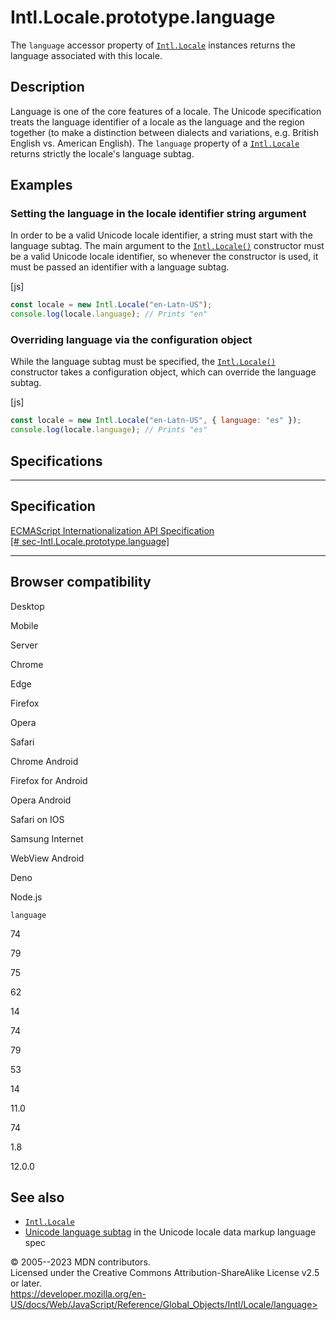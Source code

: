 Intl.Locale.prototype.language
==============================

 
The `language` accessor property of [`Intl.Locale`](../locale) instances
returns the language associated with this locale.


 
Description
-----------

 
Language is one of the core features of a locale. The Unicode
specification treats the language identifier of a locale as the language
and the region together (to make a distinction between dialects and
variations, e.g. British English vs. American English). The `language`
property of a [`Intl.Locale`](../locale) returns strictly the locale\'s
language subtag.



 
Examples
--------


 
### Setting the language in the locale identifier string argument 

 
In order to be a valid Unicode locale identifier, a string must start
with the language subtag. The main argument to the
[`Intl.Locale()`](locale) constructor must be a valid Unicode locale
identifier, so whenever the constructor is used, it must be passed an
identifier with a language subtag.

 
 
[js]


```js
const locale = new Intl.Locale("en-Latn-US");
console.log(locale.language); // Prints "en"
```




 
### Overriding language via the configuration object 

 
While the language subtag must be specified, the
[`Intl.Locale()`](locale) constructor takes a configuration object,
which can override the language subtag.

 
 
[js]


```js
const locale = new Intl.Locale("en-Latn-US", { language: "es" });
console.log(locale.language); // Prints "es"
```




Specifications
--------------

 
  -----------------------------------------------------------------------------------------------------------
  Specification
  -----------------------------------------------------------------------------------------------------------
  [ECMAScript Internationalization API Specification\
  [\#
  sec-Intl.Locale.prototype.language]](https://tc39.es/ecma402/#sec-Intl.Locale.prototype.language)

  -----------------------------------------------------------------------------------------------------------


Browser compatibility 
---------------------

 


Desktop

Mobile

Server

Chrome

Edge

Firefox

Opera

Safari

Chrome Android

Firefox for Android

Opera Android

Safari on IOS

Samsung Internet

WebView Android

Deno

Node.js

`language`

74

79

75

62

14

74

79

53

14

11.0

74

1.8

12.0.0

 
See also 
--------

 
-   [`Intl.Locale`](../locale)
-   [Unicode language
    subtag](https://www.unicode.org/reports/tr35/#unicode_language_subtag_validity)
    in the Unicode locale data markup language spec



 
© 2005--2023 MDN contributors.\
Licensed under the Creative Commons Attribution-ShareAlike License v2.5
or later.\
https://developer.mozilla.org/en-US/docs/Web/JavaScript/Reference/Global_Objects/Intl/Locale/language>


